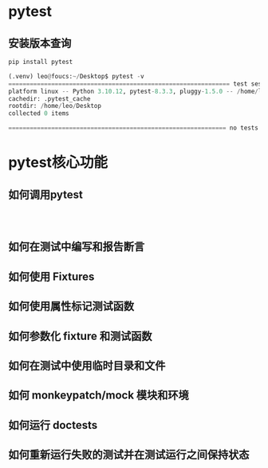 # pytest

## 安装版本查询

```python
pip install pytest

(.venv) leo@foucs:~/Desktop$ pytest -v
============================================================== test session starts ===============================================================
platform linux -- Python 3.10.12, pytest-8.3.3, pluggy-1.5.0 -- /home/leo/Desktop/demo/.venv/bin/python
cachedir: .pytest_cache
rootdir: /home/leo/Desktop
collected 0 items                                                                                                                                

============================================================= no tests ran in 0.07s ==============================================================
```

# pytest核心功能

## 如何调用pytest

```python




```



## 如何在测试中编写和报告断言

## 如何使用 Fixtures

## 如何使用属性标记测试函数

## 如何参数化 fixture 和测试函数

## 如何在测试中使用临时目录和文件

## 如何 monkeypatch/mock 模块和环境

## 如何运行 doctests

## 如何重新运行失败的测试并在测试运行之间保持状态